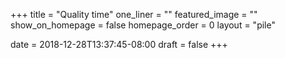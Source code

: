 +++
title = "Quality time"
one_liner = ""
featured_image = ""
show_on_homepage = false
homepage_order = 0
layout = "pile"

date = 2018-12-28T13:37:45-08:00
draft = false
+++
